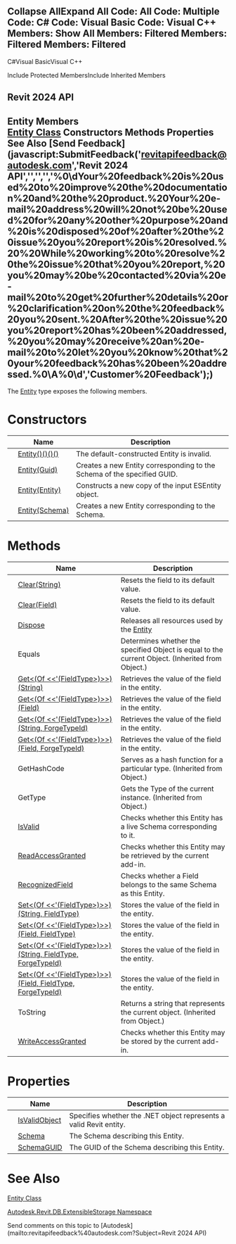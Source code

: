 ﻿

Collapse AllExpand All Code: All Code: Multiple Code: C# Code: Visual Basic Code: Visual C++  Members: Show All Members: Filtered Members: Filtered Members: Filtered   
---  
  
C#Visual BasicVisual C++

Include Protected MembersInclude Inherited Members

Revit 2024 API  
---  
Entity Members  
[Entity Class](cf17f0e8-33bd-ef95-bf4b-e6298406f29b.md) Constructors Methods Properties See Also [Send Feedback](javascript:SubmitFeedback\('revitapifeedback@autodesk.com','Revit 2024 API','','','','%0\\dYour%20feedback%20is%20used%20to%20improve%20the%20documentation%20and%20the%20product.%20Your%20e-mail%20address%20will%20not%20be%20used%20for%20any%20other%20purpose%20and%20is%20disposed%20of%20after%20the%20issue%20you%20report%20is%20resolved.%20%20While%20working%20to%20resolve%20the%20issue%20that%20you%20report,%20you%20may%20be%20contacted%20via%20e-mail%20to%20get%20further%20details%20or%20clarification%20on%20the%20feedback%20you%20sent.%20After%20the%20issue%20you%20report%20has%20been%20addressed,%20you%20may%20receive%20an%20e-mail%20to%20let%20you%20know%20that%20your%20feedback%20has%20been%20addressed.%0\\A%0\\d','Customer%20Feedback'\);)  
---  
  
The [Entity](cf17f0e8-33bd-ef95-bf4b-e6298406f29b.md) type exposes the following members.

# Constructors

|  | Name | Description |
| --- | --- | --- |
|  | [Entity()()()()](d1743969-c148-f03e-b51f-6903fc28bbd2.md) | The default-constructed Entity is invalid. |
|  | [Entity(Guid)](28641ea2-3850-be59-ac96-1e668f4aa6bd.md) | Creates a new Entity corresponding to the Schema of the specified GUID. |
|  | [Entity(Entity)](c4f2110a-4703-4782-1c82-c9cea6dd3569.md) | Constructs a new copy of the input ESEntity object. |
|  | [Entity(Schema)](ee435328-b63a-5bab-d8b2-bdc347c08aea.md) | Creates a new Entity corresponding to the Schema. |
  
# Methods

|  | Name | Description |
| --- | --- | --- |
|  | [Clear(String)](c88bab39-03cd-35e1-fc61-d2be7f365a97.md) | Resets the field to its default value. |
|  | [Clear(Field)](3845e78b-0c8b-4f81-11fb-5f970891c435.md) | Resets the field to its default value. |
|  | [Dispose](6bc9f086-909b-29e4-d767-816d63b79521.md) | Releases all resources used by the [Entity](cf17f0e8-33bd-ef95-bf4b-e6298406f29b.md) |
|  | Equals | Determines whether the specified Object is equal to the current Object. (Inherited from Object.) |
|  | [Get<(Of <<'(FieldType>)>>)(String)](335c9ebe-8d73-f9e7-631c-7a026972f364.md) | Retrieves the value of the field in the entity. |
|  | [Get<(Of <<'(FieldType>)>>)(Field)](3813febc-1c0b-fcae-e4fd-dbbdc3420b75.md) | Retrieves the value of the field in the entity. |
|  | [Get<(Of <<'(FieldType>)>>)(String, ForgeTypeId)](e5aeaf12-d59f-49be-2da8-08ba044e1517.md) | Retrieves the value of the field in the entity. |
|  | [Get<(Of <<'(FieldType>)>>)(Field, ForgeTypeId)](0bef4bf0-1b80-9e4b-d3ab-73df3bb952d4.md) | Retrieves the value of the field in the entity. |
|  | GetHashCode | Serves as a hash function for a particular type.  (Inherited from Object.) |
|  | GetType | Gets the Type of the current instance. (Inherited from Object.) |
|  | [IsValid](80267c39-5a68-d120-425a-835efbeb9b61.md) | Checks whether this Entity has a live Schema corresponding to it. |
|  | [ReadAccessGranted](48da6574-2d80-d7da-b05d-9743a71e93c6.md) | Checks whether this Entity may be retrieved by the current add-in. |
|  | [RecognizedField](4ba0ba57-2a35-a5e7-ec21-57af6808da73.md) | Checks whether a Field belongs to the same Schema as this Entity. |
|  | [Set<(Of <<'(FieldType>)>>)(String, FieldType)](2e527edb-f6cf-0d06-49b9-b3d94075fec5.md) | Stores the value of the field in the entity. |
|  | [Set<(Of <<'(FieldType>)>>)(Field, FieldType)](fef836d9-61bf-4acb-cdeb-7f03d7f23a51.md) | Stores the value of the field in the entity. |
|  | [Set<(Of <<'(FieldType>)>>)(String, FieldType, ForgeTypeId)](e891846a-3d9b-5396-b81a-33ed1f46ada4.md) | Stores the value of the field in the entity. |
|  | [Set<(Of <<'(FieldType>)>>)(Field, FieldType, ForgeTypeId)](19ac9b7f-6260-afa1-1495-a42043426e72.md) | Stores the value of the field in the entity. |
|  | ToString | Returns a string that represents the current object. (Inherited from Object.) |
|  | [WriteAccessGranted](c2fb6fe9-83e5-87a7-58a9-57dce4962fba.md) | Checks whether this Entity may be stored by the current add-in. |
  
# Properties

|  | Name | Description |
| --- | --- | --- |
|  | [IsValidObject](2c3f7cb9-4a13-bc09-b63f-bdda2b70d84a.md) | Specifies whether the .NET object represents a valid Revit entity. |
|  | [Schema](fe5fb340-9386-06b2-37d3-c587208d8ba6.md) | The Schema describing this Entity. |
|  | [SchemaGUID](c21ebe7d-9ec1-28b2-b326-af46e11f9a1c.md) | The GUID of the Schema describing this Entity. |
  
# See Also

[Entity Class](cf17f0e8-33bd-ef95-bf4b-e6298406f29b.md)

[Autodesk.Revit.DB.ExtensibleStorage Namespace](79486a74-376c-9555-c873-45d5a750f051.md)

Send comments on this topic to [Autodesk](mailto:revitapifeedback%40autodesk.com?Subject=Revit 2024 API)